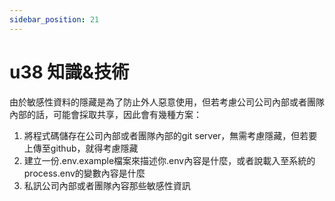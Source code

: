 ```yaml
---
sidebar_position: 21
---
```


# u38 知識&技術


由於敏感性資料的隱藏是為了防止外人惡意使用，但若考慮公司公司內部或者團隊內部的話，可能會採取共享，因此會有幾種方案：
1. 將程式碼儲存在公司內部或者團隊內部的git server，無需考慮隱藏，但若要上傳至github，就得考慮隱藏
2. 建立一份.env.example檔案來描述你.env內容是什麼，或者說載入至系統的process.env的變數內容是什麼
3. 私訊公司內部或者團隊內容那些敏感性資訊
